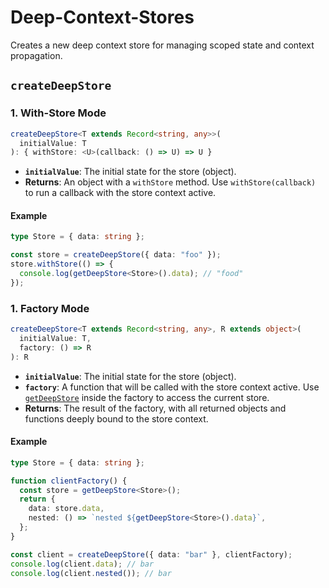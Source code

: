 # Deep-Context-Stores

Creates a new deep context store for managing scoped state and context propagation.

## `createDeepStore`

### 1. With-Store Mode

```ts
createDeepStore<T extends Record<string, any>>(
  initialValue: T
): { withStore: <U>(callback: () => U) => U }
```

- **`initialValue`**: The initial state for the store (object).
- **Returns**: An object with a `withStore` method. Use `withStore(callback)` to run a callback with the store context active.

#### Example

```ts
type Store = { data: string };

const store = createDeepStore({ data: "foo" });
store.withStore(() => {
  console.log(getDeepStore<Store>().data); // "food"
});
```

### 1. Factory Mode

```ts
createDeepStore<T extends Record<string, any>, R extends object>(
  initialValue: T,
  factory: () => R
): R
```

- **`initialValue`**: The initial state for the store (object).
- **`factory`**: A function that will be called with the store context active. Use [`getDeepStore`](index.ts) inside the factory to access the current store.
- **Returns**: The result of the factory, with all returned objects and functions deeply bound to the store context.

#### Example

```ts
type Store = { data: string };

function clientFactory() {
  const store = getDeepStore<Store>();
  return {
    data: store.data,
    nested: () => `nested ${getDeepStore<Store>().data}`,
  };
}

const client = createDeepStore({ data: "bar" }, clientFactory);
console.log(client.data); // bar
console.log(client.nested()); // bar
```
